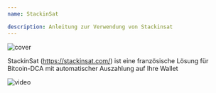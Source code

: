 ```yaml
---
name: StackinSat

description: Anleitung zur Verwendung von Stackinsat
---
```


![cover](assets/cover.webp)

StackinSat (https://stackinsat.com/) ist eine französische Lösung für Bitcoin-DCA mit automatischer Auszahlung auf Ihre Wallet

![video](https://www.youtube.com/watch?v=mpT3kJDfRVw)
